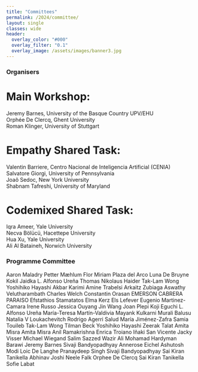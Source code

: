 ```yaml
---
title: "Committees"
permalink: /2024/committee/
layout: single
classes: wide
header:
  overlay_color: "#000"
  overlay_filter: "0.1"
  overlay_image: /assets/images/banner3.jpg
---
```


<style>.athere:before {content: '@'; }</style>
<script type="text/javascript">
function init(){
    var x = document.getElementsByClassName('contactaddr');
    for (var i = 0; i < x.length; i++){
        var sp = x[i];
        var mt = sp.innerHTML;
        mt = mt.replace(/<span.*\/span>/, '@');
        sp.innerHTML = '<a href="mailto:' + mt + '">' + mt + '</a>';
    }
}
window.addEventListener("load", init, false);
</script>


### Organisers

# Main Workshop:
Jeremy Barnes, University of the Basque Country UPV/EHU\
Orphée De Clercq, Ghent University\
Roman Klinger, University of Stuttgart

# Empathy Shared Task:
Valentin Barriere, Centro Nacional de Inteligencia Artificial (CENIA) \
Salvatore Giorgi, University of Pennsylvania\
Joaõ Sedoc, New York University\
Shabnam Tafreshi, University of Maryland

# Codemixed Shared Task:
Iqra Ameer, Yale University\
Necva Bölücü, Hacettepe University\
Hua Xu, Yale University\
Ali Al Bataineh, Norwich University


### Programme Committee

Aaron Maladry
Petter Mæhlum
Flor Miriam Plaza del Arco
Luna De Bruyne
Kokil Jaidka
L. Alfonso Ureña
Thomas Nikolaus Haider
Tak-Lam Wong
Yoshihiko Hayashi
Akbar Karimi
Amine Trabelsi
Arkaitz Zubiaga
Aswathy Velutharambath
Charles Welch
Constantin Orasan
EMERSON CABRERA PARAISO
Efstathios Stamatatos
Elma Kerz
Els Lefever
Eugenio Martinez-Camara
Irene Russo
Jessica Ouyang
Jin Wang
Joan Plepi
Koji Eguchi
L. Alfonso Ureña
María-Teresa Martín-Valdivia
Mayank Kulkarni
Murali Balusu
Natalia V Loukachevitch
Rodrigo Agerri
Salud María Jiménez-Zafra
Samia Touileb
Tak-Lam Wong
Tilman Beck
Yoshihiko Hayashi
Zeerak Talat
Amita Misra
Amita Misra
Anil Ramakrishna
Enrica Troiano
Iñaki San Vicente
Jacky Visser
Michael Wiegand
Salim Sazzed
Wazir Ali
Mohamad Hardyman Barawi
Jeremy Barnes
Sivaji Bandyopadhyay
Annerose Eichel
Ashutosh Modi
Loic De Langhe
Pranaydeep Singh
Sivaji Bandyopadhyay
Sai Kiran Tanikella
Abhinav Joshi
Neele Falk
Orphee De Clercq
Sai Kiran Tanikella
Sofie Labat
